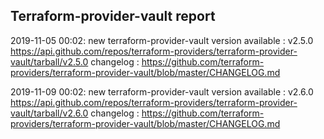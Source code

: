 ## Terraform-provider-vault report

2019-11-05 00:02: new terraform-provider-vault version available : v2.5.0 https://api.github.com/repos/terraform-providers/terraform-provider-vault/tarball/v2.5.0 changelog : https://github.com/terraform-providers/terraform-provider-vault/blob/master/CHANGELOG.md

2019-11-09 00:02: new terraform-provider-vault version available : v2.6.0 https://api.github.com/repos/terraform-providers/terraform-provider-vault/tarball/v2.6.0 changelog : https://github.com/terraform-providers/terraform-provider-vault/blob/master/CHANGELOG.md

